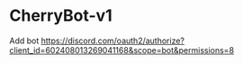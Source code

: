 # CherryBot-v1
Add bot https://discord.com/oauth2/authorize?client_id=602408013269041168&scope=bot&permissions=8
